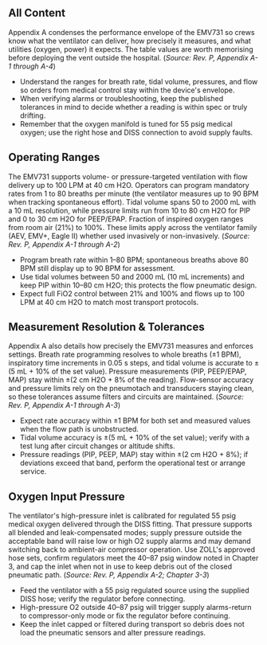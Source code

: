 ## All Content
Appendix A condenses the performance envelope of the EMV731 so crews know what the ventilator can deliver, how precisely it measures, and what utilities (oxygen, power) it expects. The table values are worth memorising before deploying the vent outside the hospital. (*Source: Rev. P, Appendix A-1 through A-4*)

- Understand the ranges for breath rate, tidal volume, pressures, and flow so orders from medical control stay within the device's envelope.
- When verifying alarms or troubleshooting, keep the published tolerances in mind to decide whether a reading is within spec or truly drifting.
- Remember that the oxygen manifold is tuned for 55 psig medical oxygen; use the right hose and DISS connection to avoid supply faults.

## Operating Ranges
The EMV731 supports volume- or pressure-targeted ventilation with flow delivery up to 100 LPM at 40 cm H2O. Operators can program mandatory rates from 1 to 80 breaths per minute (the ventilator measures up to 90 BPM when tracking spontaneous effort). Tidal volume spans 50 to 2000 mL with a 10 mL resolution, while pressure limits run from 10 to 80 cm H2O for PIP and 0 to 30 cm H2O for PEEP/EPAP. Fraction of inspired oxygen ranges from room air (21%) to 100%. These limits apply across the ventilator family (AEV, EMV+, Eagle II) whether used invasively or non-invasively. (*Source: Rev. P, Appendix A-1 through A-2*)

- Program breath rate within 1–80 BPM; spontaneous breaths above 80 BPM still display up to 90 BPM for assessment.
- Use tidal volumes between 50 and 2000 mL (10 mL increments) and keep PIP within 10–80 cm H2O; this protects the flow pneumatic design.
- Expect full FiO2 control between 21% and 100% and flows up to 100 LPM at 40 cm H2O to match most transport protocols.

## Measurement Resolution & Tolerances
Appendix A also details how precisely the EMV731 measures and enforces settings. Breath rate programming resolves to whole breaths (±1 BPM), inspiratory time increments in 0.05 s steps, and tidal volume is accurate to ±(5 mL + 10% of the set value). Pressure measurements (PIP, PEEP/EPAP, MAP) stay within ±(2 cm H2O + 8% of the reading). Flow-sensor accuracy and pressure limits rely on the pneumotach and transducers staying clean, so these tolerances assume filters and circuits are maintained. (*Source: Rev. P, Appendix A-1 through A-3*)

- Expect rate accuracy within ±1 BPM for both set and measured values when the flow path is unobstructed.
- Tidal volume accuracy is ±(5 mL + 10% of the set value); verify with a test lung after circuit changes or altitude shifts.
- Pressure readings (PIP, PEEP, MAP) stay within ±(2 cm H2O + 8%); if deviations exceed that band, perform the operational test or arrange service.

## Oxygen Input Pressure
The ventilator's high-pressure inlet is calibrated for regulated 55 psig medical oxygen delivered through the DISS fitting. That pressure supports all blended and leak-compensated modes; supply pressure outside the acceptable band will raise low or high O2 supply alarms and may demand switching back to ambient-air compressor operation. Use ZOLL's approved hose sets, confirm regulators meet the 40–87 psig window noted in Chapter 3, and cap the inlet when not in use to keep debris out of the closed pneumatic path. (*Source: Rev. P, Appendix A-2; Chapter 3-3*)

- Feed the ventilator with a 55 psig regulated source using the supplied DISS hose; verify the regulator before connecting.
- High-pressure O2 outside 40–87 psig will trigger supply alarms-return to compressor-only mode or fix the regulator before continuing.
- Keep the inlet capped or filtered during transport so debris does not load the pneumatic sensors and alter pressure readings.
